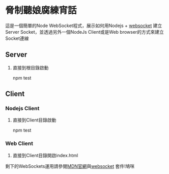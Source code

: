 # 脅制聽娘腐練宵話 #

這是一個簡單的Node WebSocket程式，展示如何用Nodejs +  [websocket](https://www.npmjs.com/package/websocket) 建立Server Socket，並透過另外一個NodeJs Client或是Web browser的方式來建立Socket連線

## Server ##

1. 直接到根目錄啟動

    npm test

## Client ##

###  Nodejs Client ###
1. 直接到Client目錄啟動

    npm test

###  Web Client ###
1. 直接到Client目錄開啟index.html

剩下的WebSockets運用請參閱[MDN官網](https://developer.mozilla.org/zh-TW/docs/WebSockets)與[websocket](https://www.npmjs.com/package/websocket) 套件!鳩咪

